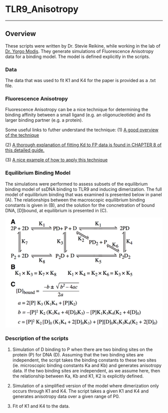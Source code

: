 # TLR9_Anisotropy

---

## Overview
These scripts were written by Dr. Stevie Reikine, while working in the lab of [Dr. Yorgo Modis](https://www.med.cam.ac.uk/modis/). 
They generate simulations of Fluorescence Anisotropy data for a binding model. The model is defined explicitly in the scripts. 

### Data

The data that was used to fit K1 and K4 for the paper is provided as a .txt file. 

### Fluorescence Anisotropy

Fluorescence Anisotropy can be a nice technique for determining the binding affinity between a small ligand (e.g. an oligonucleotide) and its larger binding partner (e.g. a protein). 

Some useful links to futher understand the technique: 
(1) [A good overview of the technique](https://www.horiba.com/en_en/technology/measurement-and-control-techniques/spectroscopy/fluorescence-spectroscopy/what-is-fluorescence-anisotropy-or-fluorescence-polarization/)

(2) [A thorough explanation of fitting Kd to FP data is found in CHAPTER 8 of this detailed guide.](https://research.fhcrc.org/content/dam/stripe/hahn/methods/biochem/beacon_fluorescence_guide.pdf)

(3) [A nice example of how to apply this technique](https://www.bmglabtech.com/high-throughput-protein-dna-measurement-using-fluorescence-anisotropy/)

### Equilibrium Binding Model

The simulations were performed to assess subsets of the equilibrium binding model of ssDNA binding to TLR9 and inducing dimerization. 
The full model of equilibrium binding that was examined is presented below in panel (A). 
The relationships between the macroscopic equilibrium binding constants is given in (B), and the solution for the concnetration of bound DNA, [D]bound, at equilibrium is presented in (C). 

![EquilibriumModel.png](EquilibriumModel.png)

### Description of the scripts

1. Simulation of D binding to P when there are two binding sites on the protein (P) for DNA (D). Assuming that the two binding sites are independent, the script takes the binding constants to these two sites (ie. microscopic binding constants Ka and Kb) and generates anisotropy data. If the two binding sites are independent, as we assume here, then the relationship between Ka, Kb and K1, K2 is explicitly defined. 

2. Simulation of a simplified version of the model where dimerization only occurs through K1 and K4. The script takes a given K1 and K4 and generates anisotropy data over a given range of P0. 

3. Fit of K1 and K4 to the data. 
